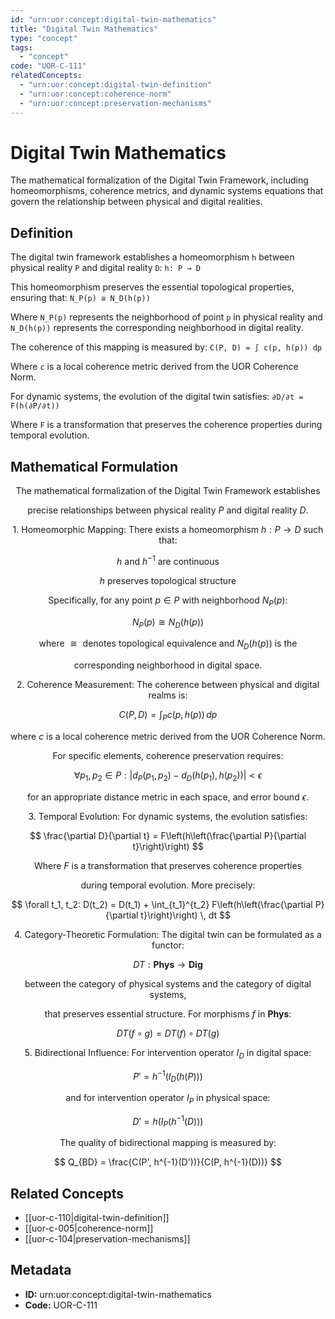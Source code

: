 ```yaml
---
id: "urn:uor:concept:digital-twin-mathematics"
title: "Digital Twin Mathematics"
type: "concept"
tags:
  - "concept"
code: "UOR-C-111"
relatedConcepts:
  - "urn:uor:concept:digital-twin-definition"
  - "urn:uor:concept:coherence-norm"
  - "urn:uor:concept:preservation-mechanisms"
---
```


# Digital Twin Mathematics

The mathematical formalization of the Digital Twin Framework, including homeomorphisms, coherence metrics, and dynamic systems equations that govern the relationship between physical and digital realities.

## Definition

The digital twin framework establishes a homeomorphism `h` between physical reality `P` and digital reality `D`: `h: P → D`

This homeomorphism preserves the essential topological properties, ensuring that: `N_P(p) ≅ N_D(h(p))`

Where `N_P(p)` represents the neighborhood of point `p` in physical reality and `N_D(h(p))` represents the corresponding neighborhood in digital reality.

The coherence of this mapping is measured by: `C(P, D) = ∫ c(p, h(p)) dp`

Where `c` is a local coherence metric derived from the UOR Coherence Norm.

For dynamic systems, the evolution of the digital twin satisfies: `∂D/∂t = F(h(∂P/∂t))`

Where `F` is a transformation that preserves the coherence properties during temporal evolution.

## Mathematical Formulation

$$
\text{The mathematical formalization of the Digital Twin Framework establishes}
$$

$$
\text{precise relationships between physical reality } P \text{ and digital reality } D.
$$

$$
\text{1. Homeomorphic Mapping: There exists a homeomorphism } h: P \to D \text{ such that:}
$$

$$
h \text{ and } h^{-1} \text{ are continuous}
$$

$$
h \text{ preserves topological structure}
$$

$$
\text{Specifically, for any point } p \in P \text{ with neighborhood } N_P(p)\text{:}
$$

$$
N_P(p) \cong N_D(h(p))
$$

$$
\text{where } \cong \text{ denotes topological equivalence and } N_D(h(p)) \text{ is the}
$$

$$
\text{corresponding neighborhood in digital space.}
$$

$$
\text{2. Coherence Measurement: The coherence between physical and digital realms is:}
$$

$$
C(P, D) = \int_P c(p, h(p)) \, dp
$$

$$
\text{where } c \text{ is a local coherence metric derived from the UOR Coherence Norm.}
$$

$$
\text{For specific elements, coherence preservation requires:}
$$

$$
\forall p_1, p_2 \in P: \left| d_P(p_1, p_2) - d_D(h(p_1), h(p_2)) \right| < \epsilon
$$

$$
\text{for an appropriate distance metric in each space, and error bound } \epsilon.
$$

$$
\text{3. Temporal Evolution: For dynamic systems, the evolution satisfies:}
$$

$$
\frac{\partial D}{\partial t} = F\left(h\left(\frac{\partial P}{\partial t}\right)\right)
$$

$$
\text{Where } F \text{ is a transformation that preserves coherence properties}
$$

$$
\text{during temporal evolution. More precisely:}
$$

$$
\forall t_1, t_2: D(t_2) = D(t_1) + \int_{t_1}^{t_2} F\left(h\left(\frac{\partial P}{\partial t}\right)\right) \, dt
$$

$$
\text{4. Category-Theoretic Formulation: The digital twin can be formulated as a functor:}
$$

$$
DT: \mathbf{Phys} \to \mathbf{Dig}
$$

$$
\text{between the category of physical systems and the category of digital systems,}
$$

$$
\text{that preserves essential structure. For morphisms } f \text{ in } \mathbf{Phys}\text{:}
$$

$$
DT(f \circ g) = DT(f) \circ DT(g)
$$

$$
\text{5. Bidirectional Influence: For intervention operator } I_D \text{ in digital space:}
$$

$$
P' = h^{-1}(I_D(h(P)))
$$

$$
\text{and for intervention operator } I_P \text{ in physical space:}
$$

$$
D' = h(I_P(h^{-1}(D)))
$$

$$
\text{The quality of bidirectional mapping is measured by:}
$$

$$
Q_{BD} = \frac{C(P', h^{-1}(D'))}{C(P, h^{-1}(D))}
$$

## Related Concepts

- [[uor-c-110|digital-twin-definition]]
- [[uor-c-005|coherence-norm]]
- [[uor-c-104|preservation-mechanisms]]

## Metadata

- **ID:** urn:uor:concept:digital-twin-mathematics
- **Code:** UOR-C-111
